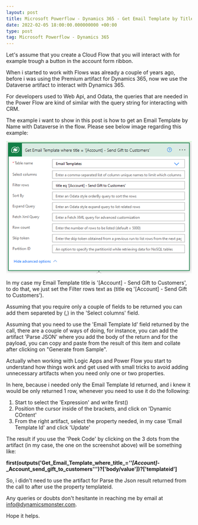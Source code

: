 ```yaml
---
layout: post
title: Microsoft Powerflow - Dynamics 365 - Get Email Template by Title
date: 2022-02-05 18:00:00.000000000 +00:00
type: post
tag: Microsoft Powerflow - Dynamics 365
---
```


Let's assume that you create a Cloud Flow that you will interact with for example trough a button in the account form ribbon.

When i started to work with Flows was already a couple of years ago, before i was using the Premium artifact for Dynamics 365, now we use the Dataverse artifact to interact with Dynamics 365.

For developers used to Web Api, and Odata, the queries that are needed in the Power Flow are kind of similar with the query string for interacting with CRM.

The example i want to show in this post is how to get an Email Template by Name with Dataverse in the flow. Please see below image regarding this example:

![Screen shot of getting an email template by title with dataverse](/images/posts/dataverse-get-emailtempalte-by-title.png)

In my case my Email Template title is '[Account] - Send Gift to Customers', to do that, we just set the Filter rows text as (title eq '[Account] - Send Gift to Customers').

Assuming that you require only a couple of fields to be returned you can add them separeted by (,) in the 'Select columns' field.

Assuming that you need to use the 'Email Template Id' field returned by the call, there are a couple of ways of doing, for instance, you can add the artifact 'Parse JSON' where you add the body of the return and for the payload, you can copy and paste from the result of this item and collate after clicking on "Generate from Sample".

Actually when working with Logic Apps and Power Flow you start to understand how things work and get used with small tricks to avoid adding unnecessary artifacts when you need only one or two properties.

In here, because i needed only the Email Template Id returned, and i knew it would be only returned 1 row, whenever you need to use it do the following:

1. Start to select the 'Expression' and write first()
2. Position the cursor inside of the brackets, and click on 'Dynamic COntent'
3. From the right artifact, select the property needed, in my case 'Email Template Id' and click 'Update'

The result if you use the 'Peek Code' by clicking on the 3 dots from the artifact (in my case, the one on the screenshot above) will be something like:

**first(outputs('Get_Email_Template_where_title_=_''[Account]_-_Account_send_gift_to_customers''')?['body/value'])?['templateid’]**

So, i didn't need to use the artifact for Parse the Json result returned from the call to after use the property templateid.

Any queries or doubts don't hesitante in reaching me by email at <info@dynamicsmonster.com>.

Hope it helps.

